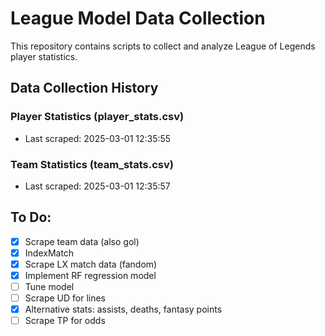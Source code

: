 # League Model Data Collection

This repository contains scripts to collect and analyze League of Legends player statistics.

## Data Collection History

### Player Statistics (player_stats.csv)
- Last scraped: 2025-03-01 12:35:55

### Team Statistics (team_stats.csv)
- Last scraped: 2025-03-01 12:35:57

## To Do:
- [x] Scrape team data (also gol)
- [x] IndexMatch
- [x] Scrape LX match data (fandom)
- [x] Implement RF regression model
- [ ] Tune model
- [ ] Scrape UD for lines
- [x] Alternative stats: assists, deaths, fantasy points
- [ ] Scrape TP for odds